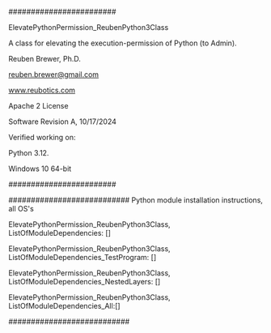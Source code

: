 ########################  

ElevatePythonPermission_ReubenPython3Class

A class for elevating the execution-permission of Python (to Admin).

Reuben Brewer, Ph.D.

reuben.brewer@gmail.com

www.reubotics.com

Apache 2 License

Software Revision A, 10/17/2024

Verified working on:

Python 3.12.

Windows 10 64-bit

########################  

########################### Python module installation instructions, all OS's

ElevatePythonPermission_ReubenPython3Class, ListOfModuleDependencies: []

ElevatePythonPermission_ReubenPython3Class, ListOfModuleDependencies_TestProgram: []

ElevatePythonPermission_ReubenPython3Class, ListOfModuleDependencies_NestedLayers: []

ElevatePythonPermission_ReubenPython3Class, ListOfModuleDependencies_All:[]

###########################
